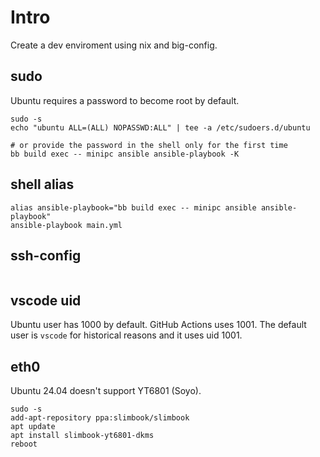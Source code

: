 # Intro
Create a dev enviroment using nix and big-config.

## sudo
Ubuntu requires a password to become root by default.

``` shell
sudo -s
echo "ubuntu ALL=(ALL) NOPASSWD:ALL" | tee -a /etc/sudoers.d/ubuntu

# or provide the password in the shell only for the first time
bb build exec -- minipc ansible ansible-playbook -K
```

## shell alias
``` shell
alias ansible-playbook="bb build exec -- minipc ansible ansible-playbook"
ansible-playbook main.yml
```

## ssh-config

```

```

## vscode uid
Ubuntu user has 1000 by default. GitHub Actions uses 1001. The default user is `vscode` for historical reasons and it uses uid 1001.

## eth0
Ubuntu 24.04 doesn't support YT6801 (Soyo).

``` shell
sudo -s
add-apt-repository ppa:slimbook/slimbook
apt update
apt install slimbook-yt6801-dkms
reboot
```

